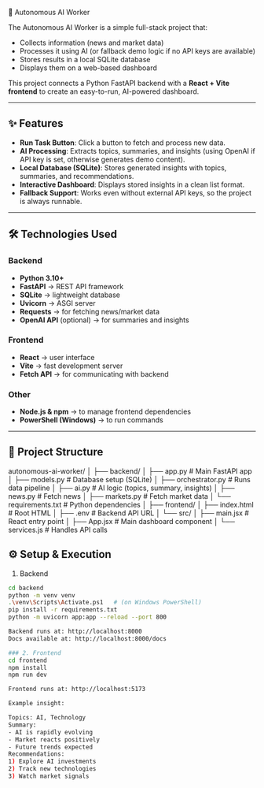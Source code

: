  🚀 Autonomous AI Worker

The Autonomous AI Worker is a simple full-stack project that:
- Collects information (news and market data)
- Processes it using AI (or fallback demo logic if no API keys are available)
- Stores results in a local SQLite database
- Displays them on a web-based dashboard

This project connects a Python FastAPI backend  with a **React + Vite frontend** to create an easy-to-run, AI-powered dashboard.

---

## ✨ Features
- **Run Task Button**: Click a button to fetch and process new data.
- **AI Processing**: Extracts topics, summaries, and insights (using OpenAI if API key is set, otherwise generates demo content).
- **Local Database (SQLite)**: Stores generated insights with topics, summaries, and recommendations.
- **Interactive Dashboard**: Displays stored insights in a clean list format.
- **Fallback Support**: Works even without external API keys, so the project is always runnable.

---

## 🛠️ Technologies Used

### Backend
- **Python 3.10+**
- **FastAPI** → REST API framework
- **SQLite** → lightweight database
- **Uvicorn** → ASGI server
- **Requests** → for fetching news/market data
- **OpenAI API** (optional) → for summaries and insights

### Frontend
- **React** → user interface
- **Vite** → fast development server
- **Fetch API** → for communicating with backend

### Other
- **Node.js & npm** → to manage frontend dependencies
- **PowerShell (Windows)** → to run commands

---

## 📂 Project Structure
autonomous-ai-worker/
│
├── backend/
│ ├── app.py # Main FastAPI app
│ ├── models.py # Database setup (SQLite)
│ ├── orchestrator.py # Runs data pipeline
│ ├── ai.py # AI logic (topics, summary, insights)
│ ├── news.py # Fetch news
│ ├── markets.py # Fetch market data
│ └── requirements.txt # Python dependencies
│
├── frontend/
│ ├── index.html # Root HTML
│ ├── .env # Backend API URL
│ └── src/
│ ├── main.jsx # React entry point
│ ├── App.jsx # Main dashboard component
│ └── services.js # Handles API calls


## ⚙️ Setup & Execution

 1. Backend
```bash or may use powershell
cd backend
python -m venv venv
.\venv\Scripts\Activate.ps1   # (on Windows PowerShell)
pip install -r requirements.txt
python -m uvicorn app:app --reload --port 800

Backend runs at: http://localhost:8000
Docs available at: http://localhost:8000/docs

### 2. Frontend
cd frontend
npm install
npm run dev

Frontend runs at: http://localhost:5173

Example insight:

Topics: AI, Technology
Summary:
- AI is rapidly evolving
- Market reacts positively
- Future trends expected
Recommendations:
1) Explore AI investments
2) Track new technologies
3) Watch market signals
